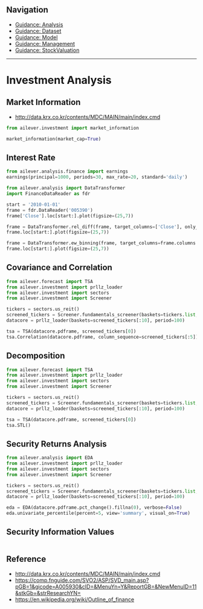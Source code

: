 ## Navigation
- [Guidance: Analysis](https://github.com/ailever/ailever/blob/master/ailever/investment/guidance_analysis.md)
- [Guidance: Dataset](https://github.com/ailever/ailever/blob/master/ailever/investment/guidance_dataset.md)
- [Guidance: Model](https://github.com/ailever/ailever/blob/master/ailever/investment/guidance_model.md)
- [Guidance: Management](https://github.com/ailever/ailever/blob/master/ailever/investment/guidance_management.md)
- [Guidance: StockValuation](https://github.com/ailever/ailever/blob/master/ailever/investment/guidance_stock_valuation.md)

---

# Investment Analysis

## Market Information
- http://data.krx.co.kr/contents/MDC/MAIN/main/index.cmd
```python
from ailever.investment import market_information

market_information(market_cap=True)
```

## Interest Rate
```python
from ailever.analysis.finance import earnings
earnings(principal=1000, periods=30, max_rate=20, standard='daily')
```
```python
from ailever.analysis import DataTransformer
import FinanceDataReader as fdr

start = '2010-01-01'
frame = fdr.DataReader('005390')
frame['Close'].loc[start:].plot(figsize=(25,7))

frame = DataTransformer.rel_diff(frame, target_columns=['Close'], only_transform=True, keep=False, binary=False, periods=[2,3,4,5,6,7,8,9,10,15,20,60,100,200], within_order=1)
frame.loc[start:].plot(figsize=(25,7))

frame = DataTransformer.ew_binning(frame, target_columns=frame.columns.to_list(), bins=[2,5], only_transform=True, keep=False)
frame.loc[start:].plot(figsize=(25,7))
```


## Covariance and Correlation
```python
from ailever.forecast import TSA
from ailever.investment import prllz_loader
from ailever.investment import sectors
from ailever.investment import Screener

tickers = sectors.us_reit()
screened_tickers = Screener.fundamentals_screener(baskets=tickers.list, sort_by='Marketcap')
datacore = prllz_loader(baskets=screened_tickers[:10], period=100)

tsa = TSA(datacore.pdframe, screened_tickers[0])
tsa.Correlation(datacore.pdframe, column_sequence=screened_tickers[:5])
```

## Decomposition
```python
from ailever.forecast import TSA
from ailever.investment import prllz_loader
from ailever.investment import sectors
from ailever.investment import Screener

tickers = sectors.us_reit()
screened_tickers = Screener.fundamentals_screener(baskets=tickers.list, sort_by='Marketcap')
datacore = prllz_loader(baskets=screened_tickers[:10], period=100)

tsa = TSA(datacore.pdframe, screened_tickers[0])
tsa.STL()
```

## Security Returns Analysis
```python
from ailever.analysis import EDA
from ailever.investment import prllz_loader
from ailever.investment import sectors
from ailever.investment import Screener

tickers = sectors.us_reit()
screened_tickers = Screener.fundamentals_screener(baskets=tickers.list, sort_by='Marketcap')
datacore = prllz_loader(baskets=screened_tickers[:10], period=100)

eda = EDA(datacore.pdframe.pct_change().fillna(0), verbose=False)
eda.univariate_percentile(percent=5, view='summary', visual_on=True)
```

## Security Information Values
```python

```


## Reference
- http://data.krx.co.kr/contents/MDC/MAIN/main/index.cmd
- https://comp.fnguide.com/SVO2/ASP/SVD_main.asp?pGB=1&gicode=A005930&cID=&MenuYn=Y&ReportGB=&NewMenuID=11&stkGb=&strResearchYN=
- https://en.wikipedia.org/wiki/Outline_of_finance




